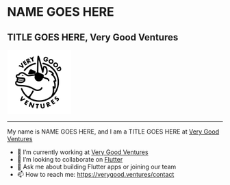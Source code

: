 # NAME GOES HERE
## TITLE GOES HERE, Very Good Ventures

[![Very Good Ventures](https://github.com/VGVentures/Very-Good-Brand/raw/main/logos/icon-unicorn/unicorn-vgv-black-inset-round.png)](https://verygood.ventures)

---

My name is NAME GOES HERE, and I am a TITLE GOES HERE at [Very Good Ventures](https://verygood.ventures)

- 🔭  I’m currently working at [Very Good Ventures](https://github.com/VGVentures)
- 👯  I’m looking to collaborate on [Flutter](https://flutter.dev)
- 💬  Ask me about building Flutter apps or joining our team
- 📫  How to reach me: https://verygood.ventures/contact
